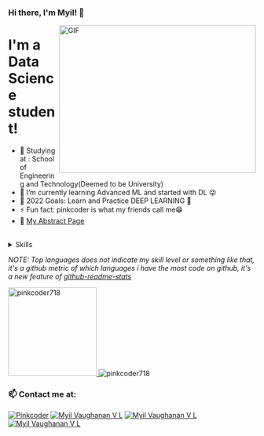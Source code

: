 ### Hi there, I'm Myil! 👋

<img align="right" alt="GIF" height="300px" width="400px" src="https://yyb7613mjr31k8vxr4692ftk-wpengine.netdna-ssl.com/wp-content/uploads/2020/09/d6aa5176-statistics-for-data-science-courses.gif"/>

<h1>I'm a Data Science student!</h1>

- 🏫 Studying at : School of Engineering and Technology(Deemed to be University)
- 🌱 I’m currently learning Advanced ML and started with DL 😜
- 🥅 2022 Goals: Learn and Practice DEEP LEARNING 🤞
- ⚡ Fun fact: pinkcoder is what my friends call me😁
- 🐼 <a href="pinkcoder718/pinkcoder718.github.io" target="blank">My Abstract Page</a>

<br />
<details><summary>Skills</summary>

### Programming languages I know:-
  
![python](https://img.shields.io/badge/Python-14354C?style=for-the-badge&logo=python&logoColor=white)
  
![java](https://img.shields.io/badge/Java-007396?style=for-the-badge&logo=java&logoColor=white)
![C](https://img.shields.io/badge/C-00599C?style=for-the-badge&logo=c&logoColor=whit)
![R](https://img.shields.io/badge/R-276DC3?style=for-the-badge&logo=r&logoColor=white)
![cpp](https://img.shields.io/badge/C%2B%2B-00599C?style=for-the-badge&logo=c%2B%2B&logoColor=white)

### Libraries I like working with:-
  
![pandas](https://img.shields.io/badge/pandas-1.2.4.-green)
![numpy](https://img.shields.io/badge/numpy-1.20.2-blue)
![seaborn](https://img.shields.io/badge/seaborn-0.11.1-yellowgreen)
![scikit-learn](https://img.shields.io/badge/sklearn-0.23-red)
![plotly](https://img.shields.io/badge/plotly-4.14.3-lightgrey)

### Editors I like to use:-

![vscode](https://img.shields.io/badge/Visual_Studio_Code-007ACC?style=for-the-badge&logo=visual-studio-code&logoColor=white)
![Jupyter](https://img.shields.io/badge/Jupyter-F37626?style=for-the-badge&logo=jupyter&logoColor=white)

### Looking forward to learn:-

![tensorflow](https://img.shields.io/badge/TensorFlow-FF6F00?style=for-the-badge&logo=tensorflow&logoColor=white)
![keras](https://img.shields.io/badge/Keras-D00000?style=for-the-badge&logo=keras&logoColor=white)

</details>

  
*NOTE: Top languages does not indicate my skill level or something like that, it's a github metric of which languages i have the most code on github, it's a new feature of [github-readme-stats](https://github.com/pinkcoder718/github-readme-stats)*


<a href="https://github.com/pinkcoder718" >
  <img height="180em" src="https://github-readme-stats.vercel.app/api?username=pinkcoder718&count_private=true&show_icons=true&locale=en&theme=dracula" alt="pinkcoder718" />
</a>

<img src="https://komarev.com/ghpvc/?username=pinkcoder718&style=flat-square" alt="pinkcoder718" />

### 📫 Contact me at:

<p align="left">
<a href="https://twitter.com/l_myil" target="blank"><img align="center" src="https://img.shields.io/badge/Twitter-1DA1F2?style=for-the-badge&logo=twitter&logoColor=white" alt="Pinkcoder"  /></a>
<a href="https://www.linkedin.com/in/myil-vaughanan-v-l-168825205/" target="blank"><img align="center" src="https://img.shields.io/badge/LinkedIn-0077B5?style=for-the-badge&logo=linkedin&logoColor=white" alt="Myil Vaughanan V L"  /></a>
<a href="https://www.kaggle.com/myilvaughananvl" target="blank"><img align="center" src="https://img.shields.io/badge/Kaggle-20BEFF?style=for-the-badge&logo=kaggle&logoColor=white" alt="Myil Vaughanan V L"/></a>
<a href="mailto:myilvaughanan.v.l@gmail.com" target="blank"><img align="center" src="https://img.shields.io/badge/Gmail-D14836?style=for-the-badge&logo=gmail&logoColor=white" alt="Myil Vaughanan V L"  /></a>
</p>
